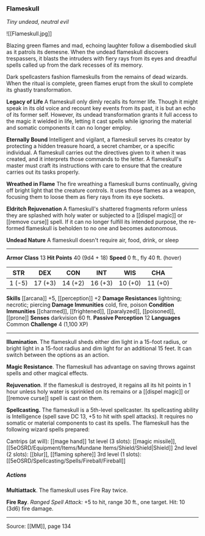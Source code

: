 ### Flameskull
_Tiny undead, neutral evil_

![[Flameskull.jpg]]

Blazing green flames and mad, echoing laughter follow a disembodied skull as it patrols its demesne. When the undead flameskull discovers trespassers, it blasts the intruders with fiery rays from its eyes and dreadful spells called up from the dark recesses of its memory.

Dark spellcasters fashion flameskulls from the remains of dead wizards. When the ritual is complete, green flames erupt from the skull to complete its ghastly transformation.

**Legacy of Life** A flameskull only dimly recalls its former life. Though it might speak in its old voice and recount key events from its past, it is but an echo of its former self. However, its undead transformation grants it full access to the magic it wielded in life, letting it cast spells while ignoring the material and somatic components it can no longer employ.


**Eternally Bound** Intelligent and vigilant, a flameskull serves its creator by protecting a hidden treasure hoard, a secret chamber, or a specific individual. A flameskull carries out the directives given to it when it was created, and it interprets those commands to the letter. A flameskull's master must craft its instructions with care to ensure that the creature carries out its tasks properly.

**Wreathed in Flame** The fire wreathing a flameskull burns continually, giving off bright light that the creature controls. It uses those flames as a weapon, focusing them to loose them as fiery rays from its eye sockets.



**Eldritch Rejuvenation** A flameskull's shattered fragments reform unless they are splashed with holy water or subjected to a [[dispel magic]] or [[remove curse]] spell. If it can no longer fulfill its intended purpose, the re-formed flameskull is beholden to no one and becomes autonomous.


**Undead Nature** A flameskull doesn't require air, food, drink, or sleep






---

**Armor Class** 13
**Hit Points** 40 (9d4 + 18)
**Speed** 0 ft., fly 40 ft. (hover)

| STR     | DEX     | CON     | INT     | WIS     | CHA     |
|---------|---------|---------|---------|---------|---------|
| 1 (-5) | 17 (+3) | 14 (+2) | 16 (+3) | 10 (+0) | 11 (+0) |

**Skills** [[arcana]] +5, [[perception]] +2
**Damage Resistances** lightning; necrotic; piercing
**Damage Immunities** cold, fire, poison
**Condition Immunities** [[charmed]], [[frightened]], [[paralyzed]], [[poisoned]], [[prone]]
**Senses** darkvision 60 ft.
**Passive Perception** 12
**Languages** Common
**Challenge** 4 (1,100 XP)

---

**Illumination**. The flameskull sheds either dim light in a 15-foot radius, or bright light in a 15-foot radius and dim light for an additional 15 feet. It can switch between the options as an action.

**Magic Resistance**. The flameskull has advantage on saving throws against spells and other magical effects.

**Rejuvenation**. If the flameskull is destroyed, it regains all its hit points in 1 hour unless holy water is sprinkled on its remains or a [[dispel magic]] or [[remove curse]] spell is cast on them.

**Spellcasting.** The flameskull is a 5th-level spellcaster. Its spellcasting ability is Intelligence (spell save DC 13, +5 to hit with spell attacks). It requires no somatic or material components to cast its spells. The flameskull has the following wizard spells prepared:

Cantrips (at will): [[mage hand]]
1st level (3 slots): [[magic missile]], [[5eOSRD/Equipment/Items/Mundane Items/Shield/Shield|Shield]]
2nd level (2 slots): [[blur]], [[flaming sphere]]
3rd level (1 slots): [[5eOSRD/Spellcasting/Spells/Fireball/Fireball]]

##### Actions
**Multiattack**. The flameskull uses Fire Ray twice.

**Fire Ray**. _Ranged Spell Attack:_ +5 to hit, range 30 ft., one target. Hit: 10 (3d6) fire damage.


---

Source: [[MM]], page 134